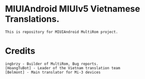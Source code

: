 # MIUIAndroid MIUIv5 Vietnamese Translations.
	This is repository for MIUIAndroid MultiRom project.
# Credits
    ingbrzy - Builder of MultiRom, Bug reports.
    [HoangTuBot] - Leader of the Vietnam translation team
    [Belmont] - Main translator for Mi-3 devices
